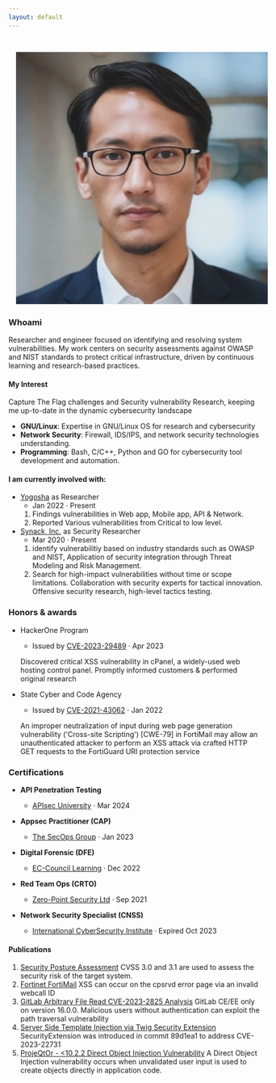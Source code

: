 ```yaml
---
layout: default
---
```


<img class="profile-picture" src="MyProfile.jpg" style="margin: 30px 0 0 15px;">

### Whoami

Researcher and engineer focused on identifying and resolving system vulnerabilities. My work centers on security assessments against OWASP and NIST standards to protect critical infrastructure, driven by continuous learning and research-based practices.

#### My Interest

Capture The Flag challenges and Security vulnerability Research, keeping me up-to-date in the dynamic cybersecurity landscape
- **GNU/Linux**: Expertise in GNU/Linux OS for research and cybersecurity 
- **Network Security**: Firewall, IDS/IPS, and network security technologies understanding.
- **Programming**: Bash, C/C++, Python and GO for cybersecurity tool development and automation.

#### I am currently involved with:

- [Yogosha](https://www.yogosha.com/) as Researcher
  - Jan 2022 · Present
   1. Findings vulnerabilities in Web app, Mobile app, API & Network.
   2. Reported Various vulnerabilities from Critical to low level.
- [Synack, Inc.](https://www.synack.com/red-team/) as Security Researcher
  - Mar 2020 · Present
   1. identify vulnerabilitiy based on industry standards such as OWASP and NIST, Application of security integration through Threat Modeling and Risk Management.
   2. Search for high-impact vulnerabilities without time or scope limitations. Collaboration with security experts for tactical innovation. Offensive security research, high-level tactics testing.

### Honors & awards

- HackerOne Program
  - Issued by [CVE-2023-29489](https://nvd.nist.gov/vuln/detail/CVE-2023-29489) · Apr 2023
  
  Discovered critical XSS vulnerability in cPanel, a widely-used web hosting
control panel. Promptly informed customers & performed original research

- State Cyber and Code Agency
  - Issued by [CVE-2021-43062](https://nvd.nist.gov/vuln/detail/CVE-2021-43062) · Jan 2022
  
  An improper neutralization of input during web page generation vulnerability ('Cross-site Scripting') [CWE-79] in FortiMail may allow an unauthenticated attacker to perform an XSS attack via crafted HTTP GET requests to the FortiGuard URI protection service

### Certifications

- **API Penetration Testing**
  - [APIsec University](https://www.credly.com/badges/329f7824-8100-4175-bd91-cc7f69d672dc) · Mar 2024

- **Appsec Practitioner (CAP)**
  - [The SecOps Group](https://pbs.twimg.com/media/FleEzr8aEAIZ9TB?format=png&name=900x900) · Jan 2023

- **Digital Forensic (DFE)**
  - [EC-Council Learning](https://pbs.twimg.com/media/FlXICtpaAAEP1Fd?format=jpg&name=large) · Dec 2022

- **Red Team Ops (CRTO)**
  - [Zero-Point Security Ltd](https://eu.badgr.com/public/assertions/6NzBh3joT9mvixgtJMf24Q) · Sep 2021

- **Network Security Specialist (CNSS)**
  - [International CyberSecurity Institute](https://www.credential.net/fe7310c6-86d4-42f2-9f30-5e1f4360b9c4) · Expired Oct 2023


#### Publications

1. [Security Posture Assessment](https://z0rs.github.io/articles/Security-Posture-Assessment/) CVSS 3.0 and 3.1 are used to assess the security risk of the target system.
2. [Fortinet FortiMail](https://z0rs.github.io/articles/Fortinet-FortiMail/) XSS can occur on the cpsrvd error page via an invalid webcall ID
3. [GitLab Arbitrary File Read CVE-2023-2825 Analysis](https://labs.watchtowr.com/gitlab-arbitrary-file-read-gitlab-cve-2023-2825-analysis/) GitLab CE/EE only on version 16.0.0. Malicious users without authentication can exploit the path traversal vulnerability
4. [Server Side Template Injection via Twig Security Extension](https://z0rs.github.io/blog/Server-Side-Template-Injection/) SecurityExtension was introduced in commit 89d1ea1 to address CVE-2023-22731
5. [ProjeQtOr - <10.2.2 Direct Object Injection Vulnerability](https://labs.watchtowr.com/projeqtor-10-2-2-direct-object-injection-vulnerability/) A Direct Object Injection vulnerability occurs when unvalidated user input is used to create objects directly in application code.
